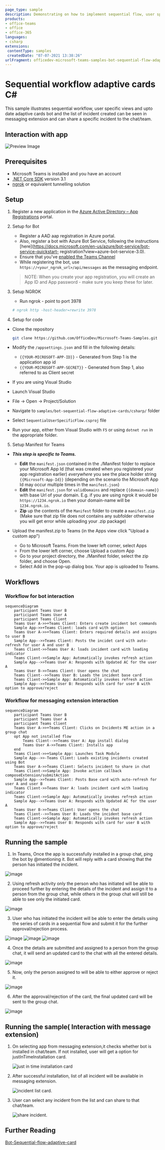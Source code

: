 ```yaml
---
page_type: sample
description: Demonstrating on how to implement sequential flow, user specific view and upto date adaptive cards in bot.
products:
- office-teams
- office
- office-365
languages:
- csharp
extensions:
 contentType: samples
 createdDate: "07-07-2021 13:38:26"
urlFragment: officedev-microsoft-teams-samples-bot-sequential-flow-adaptive-cards-csharp
---
```


# Sequential workflow adaptive cards C#

This sample illustrates sequential workflow, user specific views and upto date adaptive cards bot and the list of incident created can be seen in messaging extension and can share a specific incident to the chat/team.

## Interaction with app
![Preview Image](SequentialUserSpecificFlow/Images/Preview.gif)

## Prerequisites

- Microsoft Teams is installed and you have an account
- [.NET Core SDK](https://dotnet.microsoft.com/download) version 3.1
- [ngrok](https://ngrok.com/download) or equivalent tunnelling solution

## Setup

1. Register a new application in the [Azure Active Directory – App Registrations](https://go.microsoft.com/fwlink/?linkid=2083908) portal.

2. Setup for Bot
	- Register a AAD aap registration in Azure portal.
	- Also, register a bot with Azure Bot Service, following the instructions [here](https://docs.microsoft.com/en-us/azure/bot-service/bot-service-quickstart-               registration?view=azure-bot-service-3.0).
	- Ensure that you've [enabled the Teams Channel](https://docs.microsoft.com/en-us/azure/bot-service/channel-connect-teams?view=azure-bot-service-4.0)
	- While registering the bot, use `https://<your_ngrok_url>/api/messages` as the messaging endpoint.

    > NOTE: When you create your app registration, you will create an App ID and App password - make sure you keep these for later.

3. Setup NGROK
      - Run ngrok - point to port 3978

	```bash
	# ngrok http -host-header=rewrite 3978
	```   
4. Setup for code

  - Clone the repository
    ```bash
    git clone https://github.com/OfficeDev/Microsoft-Teams-Samples.git
    ```
   - Modify the `/appsettings.json` and fill in the following details:
     - `{{YOUR-MICROSOFT-APP-ID}}` - Generated from Step 1 is the application app id
     - `{{YOUR-MICROSOFT-APP-SECRET}}` - Generated from Step 1, also referred to as Client secret
     
  - If you are using Visual Studio
  - Launch Visual Studio
  - File -> Open -> Project/Solution
  - Navigate to `samples/bot-sequential-flow-adaptive-cards/csharp/` folder
  - Select `SequentialUserSpecificFlow.csproj` file
  - Run your app, either from Visual Studio with `F5` or using `dotnet run` in the appropriate folder.
  

5. Setup Manifest for Teams
  - __*This step is specific to Teams.*__
    - **Edit** the `manifest.json` contained in the ./Manifest folder to replace your Microsoft App Id (that was created when you registered your app registration earlier) *everywhere* you see the place holder string `{{Microsoft-App-Id}}` (depending on the scenario the Microsoft App Id may occur multiple times in the `manifest.json`)
     - **Edit** the `manifest.json` for `validDomains` and replace `{{domain-name}}` with base Url of your domain. E.g. if you are using ngrok it would be `https://1234.ngrok.io` then your domain-name will be `1234.ngrok.io`.
     - **Zip** up the contents of the `Manifest` folder to create a `manifest.zip` (Make sure that zip file does not contains any subfolder otherwise you will get error while uploading your .zip package)

 - Upload the manifest.zip to Teams (in the Apps view click "Upload a custom app")
    - Go to Microsoft Teams. From the lower left corner, select Apps
    - From the lower left corner, choose Upload a custom App
    - Go to your project directory, the ./Manifest folder, select the zip folder, and choose Open.
    - Select Add in the pop-up dialog box. Your app is uploaded to Teams.




## Workflows

### Workflow for bot interaction

```mermaid
sequenceDiagram
    participant Teams User B    
    participant Teams User A
    participant Teams Client
    Teams User A->>+Teams Client: Enters create incident bot commands
    Sample App->>+Teams Client: loads card with option 
    Teams User A->>+Teams Client: Enters required details and assigns to user B
    Sample App-->>Teams Client: Posts the incidet card with auto-refresh for user A and user B
    Teams Client->>Teams User A: loads incident card with loading indicator 
    Teams Client->>Sample App: Automatically invokes refresh action
    Sample App-->>Teams User A: Responds with Updated AC for the user A
    Teams User B->>Teams Client: User opens the chat
    Teams Client-->>Teams User B: Loads the incident base card
    Teams Client->>Sample App: Automatically invokes refresh action
    Sample App-->>Teams User B: Responds with card for user B with option to approve/reject
```

### Workflow for messaging extension interaction


```mermaid
sequenceDiagram
    participant Teams User B    
    participant Teams User A
    participant Teams Client
    Teams User A->>+Teams Client: Clicks on Incidents ME action in a group chat
    opt App not installed flow
        Teams Client-->>Teams User A: App install dialog
        Teams User A->>Teams Client: Installs app
    end   
    Teams Client->>+Sample App: Launches Task Module
    Sample App-->>-Teams Client: Loads existing incidents created using Bot
    Teams User A->>Teams Client: Selects incident to share in chat
    Teams Client->>Sample App: Invoke action callback composeExtension/submitAction
    Sample App-->>Teams Client: Posts Base card with auto-refresh for user A and user B
    Teams Client->>Teams User A: loads incident card with loading indicator 
    Teams Client->>Sample App: Automatically invokes refresh action
    Sample App-->>Teams User A: Responds with Updated AC for the user A
    Teams User B->>Teams Client: User opens the chat
    Teams Client-->>Teams User B: Loads the incident base card
    Teams Client->>Sample App: Automatically invokes refresh action
    Sample App-->>Teams User B: Responds with card for user B with option to approve/reject
```


## Running the sample

1. In Teams, Once the app is successfully installed in a group chat, ping the bot by @mentioning it. Bot will reply with a card showing that the person has initiated the incident. 

  ![image](SequentialUserSpecificFlow/Images/AddAppIntoGroup.png)
  
2. Using refresh activity only the person who has initiated will be able to proceed further by entering the details of the incident and assign it to a person from the group chat, while others in the group chat will still be able to see only the initiated card.

  ![image](SequentialUserSpecificFlow/Images/CreateIncident.png)

3. User who has initiated the incident will be able to enter the details using the series of cards in a sequential flow and submit it for the further approval/rejection process.

  ![image](SequentialUserSpecificFlow/Images/EnterIncidentDetails.png)
  ![image](SequentialUserSpecificFlow/Images/chooseSoftware.png)
  ![image](SequentialUserSpecificFlow/Images/ChooseEmail.png)
  
4. Once the details are submitted and assigned to a person from the group chat, it will send an updated card to the chat with all the entered details.

  ![image](SequentialUserSpecificFlow/Images/SavedIncident.png)
  
5. Now, only the person assigned to will be able to either approve or reject it.

  ![image](SequentialUserSpecificFlow/Images/ApprovedOrReject.png)  

6. After the approval/rejection of the card, the final updated card will be sent to the group chat.

  ![image](SequentialUserSpecificFlow/Images/ApprovedIncident.png)


## Running the sample( Interaction with message extension)


1. On selecting app from messaging extension,it checks whether bot is installed in chat/team. If not installed, user will get a option for justInTimeInstallation card.

   ![just in time installation card](SequentialUserSpecificFlow/Images/justInTimeInstallation.png)

2. After successful installation, list of all incident will be available in messaging extension.

   ![incident list card](SequentialUserSpecificFlow/Images/incidentListCard.png).
   
3. User can select any incident from the list and can share to that chat/team.

   ![share incident](SequentialUserSpecificFlow/Images/shareIncidentCard.png).   

## Further Reading
   [Bot-Sequential-flow-adaptive-card](https://learn.microsoft.com/en-us/power-automate/create-adaptive-cards)

